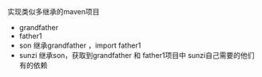 实现类似多继承的maven项目

- grandfather
- father1
- son 继承grandfather ，import father1
- sunzi 继承son，获取到grandfather 和 father1项目中 sunzi自己需要的他们有的依赖